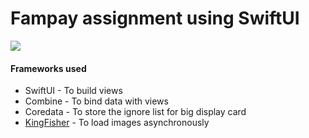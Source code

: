 # Fampay assignment using SwiftUI

![](https://github.com/devwaseem/Fampay-assignment-iOS-SwiftUI/raw/main/github%20assets/app.gif)

#### Frameworks used
 - SwiftUI - To build views
 - Combine - To bind data with views
 - Coredata - To store the ignore list for big display card
 - [KingFisher](https://github.com/onevcat/Kingfisher) - To load images asynchronously
 
 
